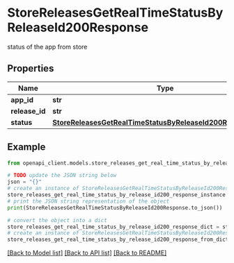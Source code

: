 # StoreReleasesGetRealTimeStatusByReleaseId200Response

status of the app from store

## Properties

Name | Type | Description | Notes
------------ | ------------- | ------------- | -------------
**app_id** | **str** | app id | [optional] 
**release_id** | **str** | release id | [optional] 
**status** | [**StoreReleasesGetRealTimeStatusByReleaseId200ResponseStatus**](StoreReleasesGetRealTimeStatusByReleaseId200ResponseStatus.md) |  | [optional] 

## Example

```python
from openapi_client.models.store_releases_get_real_time_status_by_release_id200_response import StoreReleasesGetRealTimeStatusByReleaseId200Response

# TODO update the JSON string below
json = "{}"
# create an instance of StoreReleasesGetRealTimeStatusByReleaseId200Response from a JSON string
store_releases_get_real_time_status_by_release_id200_response_instance = StoreReleasesGetRealTimeStatusByReleaseId200Response.from_json(json)
# print the JSON string representation of the object
print(StoreReleasesGetRealTimeStatusByReleaseId200Response.to_json())

# convert the object into a dict
store_releases_get_real_time_status_by_release_id200_response_dict = store_releases_get_real_time_status_by_release_id200_response_instance.to_dict()
# create an instance of StoreReleasesGetRealTimeStatusByReleaseId200Response from a dict
store_releases_get_real_time_status_by_release_id200_response_from_dict = StoreReleasesGetRealTimeStatusByReleaseId200Response.from_dict(store_releases_get_real_time_status_by_release_id200_response_dict)
```
[[Back to Model list]](../README.md#documentation-for-models) [[Back to API list]](../README.md#documentation-for-api-endpoints) [[Back to README]](../README.md)


